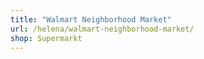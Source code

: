 ```yaml
---
title: "Walmart Neighborhood Market"
url: /helena/walmart-neighborhood-market/
shop: Supermarkt
---
```

